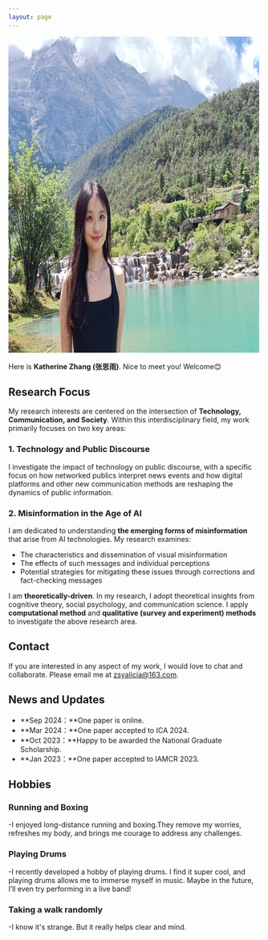 ```yaml
---
layout: page
---
```


<img src="images/caihanlin.jpg" class="floatpic" width="500" height="630">

Here is **Katherine Zhang (张思雨)**. Nice to meet you! Welcome😊 

## Research Focus
My research interests are centered on the intersection of **Technology, Communication, and Society**. Within this interdisciplinary field, my work primarily focuses on two key areas:

### 1. Technology and Public Discourse

I investigate the impact of technology on public discourse, with a specific focus on how networked publics interpret news events and how digital platforms and other new communication methods are reshaping the dynamics of public information.

### 2. Misinformation in the Age of AI

I am dedicated to understanding **the emerging forms of misinformation** that arise from AI technologies. My research examines:
- The characteristics and dissemination of visual misinformation
- The effects of such messages and individual perceptions
- Potential strategies for mitigating these issues through corrections and fact-checking messages

I am **theoretically-driven**. In my research, I adopt theoretical insights from cognitive theory, social psychology, and communication science. I apply **computational method** and **qualitative (survey and experiment) methods** to investigate the above research area.

## Contact

If you are interested in any aspect of my work, I would love to chat and collaborate. Please email me at [zsyalicia@163.com](mailto:zsyalicia@163.com).


## News and Updates
- **Sep 2024：**One paper is online.
- **Mar 2024：**One paper accepted to ICA 2024.
- **Oct 2023：**Happy to be awarded the National Graduate Scholarship.
- **Jan 2023：**One paper accepted to IAMCR 2023.


## Hobbies

### Running and Boxing

-I enjoyed long-distance running and boxing.They remove my worries, refreshes my body, and brings me courage to address any challenges.

### Playing Drums

-I recently developed a hobby of playing drums. I find it super cool, and playing drums allows me to immerse myself in music. Maybe in the future, I’ll even try performing in a live band!

### Taking a walk randomly
-I know it's strange. But it really helps clear and mind.
